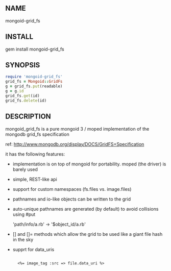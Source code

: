 NAME
----
  mongoid-grid_fs

INSTALL
-------
  gem install mongoid-grid_fs

SYNOPSIS
--------

````ruby
require 'mongoid-grid_fs'
grid_fs = Mongoid::GridFs
g = grid_fs.put(readable)
g = g.id
grid_fs.get(id)
grid_fs.delete(id)
````

DESCRIPTION
-----------
mongoid_grid_fs is a pure mongoid 3  / moped implementation of the mongodb
grid_fs specification

ref: http://www.mongodb.org/display/DOCS/GridFS+Specification

it has the following features:

- implementation is on top of mongoid for portability.  moped (the driver) is
  barely used

- simple, REST-like api

- support for custom namespaces (fs.files vs. image.files)

- pathnames and io-like objects can be written to the grid

- auto-unique pathnames are generated (by default) to avoid collisions using #put

    'path/info/a.rb' -> '$object_id/a.rb'

- [] and []= methods which allow the grid to be used like a giant file
  hash in the sky

- supprt for data_uris

  ````erb

    <%= image_tag :src => file.data_uri %>

  ````
